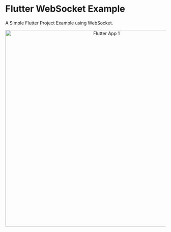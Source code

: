 # Flutter WebSocket Example

A Simple Flutter Project Example using WebSocket.

<p align="center">
    <img alt="Flutter App 1" height="620" src="https://media.giphy.com/media/dy4nFuXwvoaQsJeRhl/giphy.gif" />
</p>
